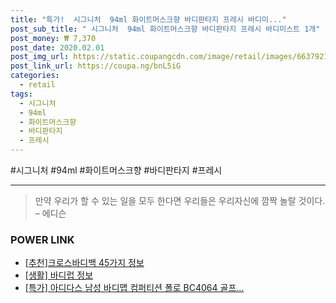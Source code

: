 ```yaml
--- 
title: "특가!  시그니처  94ml 화이트머스크향 바디판타지 프레시 바디미..." 
post_sub_title: " 시그니처  94ml 화이트머스크향 바디판타지 프레시 바디미스트 1개" 
post_money: ₩ 7,370 
post_date: 2020.02.01 
post_img_url: https://static.coupangcdn.com/image/retail/images/6637921711583-18edb793-6d73-4161-b80a-29be2c52815d.jpg 
post_link_url: https://coupa.ng/bnL5iG 
categories: 
  - retail 
tags: 
  - 시그니처 
  - 94ml 
  - 화이트머스크향 
  - 바디판타지 
  - 프레시 
--- 
```

  #시그니처 #94ml #화이트머스크향 #바디판타지 #프레시 
<hr> 

> 만약 우리가 할 수 있는 일을 모두 한다면 우리들은 우리자신에 깜짝 놀랄 것이다. – 에디슨 


### POWER LINK

* <a href="https://blog.naver.com/fasyy4321/221785382011" target="_blank">[추천]크로스바디백 45가지 정보</a>
* <a href="https://blog.naver.com/sakai111/221767824848" target="_blank"> [생활] 바디럽 정보 </a>
* <a href="https://blog.naver.com/sakai111/221790349817" target="_blank">[특가] 아디다스 남성 바디맵 컴퍼티션 폴로 BC4064 골프...</a>
